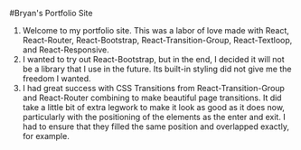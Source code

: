 #Bryan's Portfolio Site

1. Welcome to my portfolio site. This was a labor of love made with React, React-Router, React-Bootstrap, React-Transition-Group, React-Textloop, and React-Responsive.
2. I wanted to try out React-Bootstrap, but in the end, I decided it will not be a library that I use in the future. Its built-in styling did not give me the freedom I wanted.
3. I had great success with CSS Transitions from React-Transition-Group and React-Router combining to make beautiful page transitions. It did take a little bit of extra legwork to make it look as good as it does now, particularly with the positioning of the elements as the enter and exit. I had to ensure that they filled the same position and overlapped exactly, for example.
